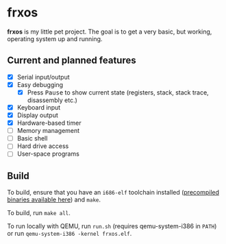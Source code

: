 # frxos

**frxos** is my little pet project. The goal is to get a very basic, but working, operating system up and running.

## Current and planned features

* [x] Serial input/output
* [x] Easy debugging
  * [x] Press <kbd>Pause</kbd> to show current state (registers, stack, stack trace, disassembly etc.)
* [x] Keyboard input
* [x] Display output
* [x] Hardware-based timer
* [ ] Memory management
* [ ] Basic shell
* [ ] Hard drive access
* [ ] User-space programs

## Build

To build, ensure that you have an `i686-elf` toolchain installed ([precompiled binaries available here][1]) and `make`.

To build, run `make all`.

To run locally with QEMU, run `run.sh` (requires qemu-system-i386 in `PATH`) or run `qemu-system-i386 -kernel frxos.elf`.

[1]: https://github.com/lordmilko/i686-elf-tools/releases
